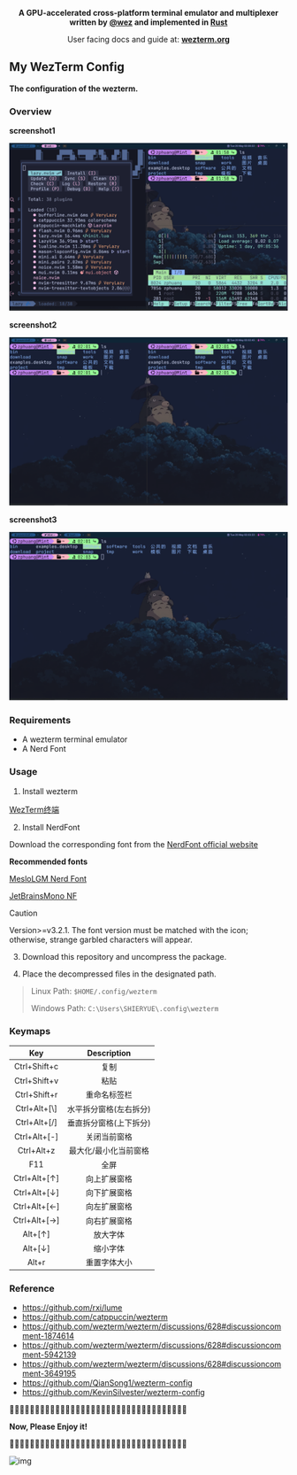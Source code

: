 
<p align="center" style="font-weight: bold;">
A GPU-accelerated cross-platform terminal emulator and multiplexer written by <a href="https://github.com/wez">@wez</a> and implemented in <a href="https://www.rust-lang.org">Rust</a>
</p>
<p align="center">
User facing docs and guide at: <a style="font-weight: bold;" href="https://wezterm.org">wezterm.org</a>
</p>

##                                  My WezTerm Config

**The configuration of the wezterm.**

### Overview

**screenshot1**

![Image_20250520_020023](./screenshots/Image_20250520_020023.png)

**screenshot2**

![Image_20250520_020246](./screenshots/Image_20250520_020246.png)

**screenshot3**

![Image_20250520_020333](./screenshots/Image_20250520_020333.png)

### Requirements

- A wezterm terminal emulator
- A Nerd Font

### Usage

1. Install wezterm

[WezTerm终端](https://github.com/wezterm/wezterm/releases)

2. Install NerdFont

Download the corresponding font from the [NerdFont official website](https://www.nerdfonts.com/cheat-sheet)

**Recommended fonts**

[MesloLGM Nerd Font](https://github.com/ryanoasis/nerd-fonts/blob/v3.2.1/patched-fonts/Meslo/M/Regular/MesloLGMNerdFont-Regular.ttf)

[JetBrainsMono NF](https://github.com/ryanoasis/nerd-fonts/blob/v3.2.1/patched-fonts/JetBrainsMono/Ligatures/Regular/JetBrainsMonoNerdFont-Regular.ttf)

> [!CAUTION]
>
> Version>=v3.2.1. The font version must be matched with the icon; otherwise, strange garbled characters will appear.

3. Download this repository and uncompress the package.

4. Place the decompressed files in the designated path.

> Linux Path: `$HOME/.config/wezterm`
>
> Windows Path: `C:\Users\SHIERYUE\.config\wezterm`

### Keymaps

|      Key      |      Description       |
| :-----------: | :--------------------: |
| Ctrl+Shift+c  |          复制          |
| Ctrl+Shift+v  |          粘贴          |
| Ctrl+Shift+r  |      重命名标签栏      |
| Ctrl+Alt+[\\] | 水平拆分窗格(左右拆分) |
| Ctrl+Alt+[/]  | 垂直拆分窗格(上下拆分) |
| Ctrl+Alt+[-]  |      关闭当前窗格      |
|  Ctrl+Alt+z   | 最大化/最小化当前窗格  |
|      F11      |          全屏          |
| Ctrl+Alt+[↑]  |      向上扩展窗格      |
| Ctrl+Alt+[↓]  |      向下扩展窗格      |
| Ctrl+Alt+[←]  |      向左扩展窗格      |
| Ctrl+Alt+[→]  |      向右扩展窗格      |
|    Alt+[↑]    |        放大字体        |
|    Alt+[↓]    |        缩小字体        |
|     Alt+r     |      重置字体大小      |

### Reference

- <https://github.com/rxi/lume>
- <https://github.com/catppuccin/wezterm>
- <https://github.com/wezterm/wezterm/discussions/628#discussioncomment-1874614>
- <https://github.com/wezterm/wezterm/discussions/628#discussioncomment-5942139>
- <https://github.com/wezterm/wezterm/discussions/628#discussioncomment-3649195>
- <https://github.com/QianSong1/wezterm-config>
- <https://github.com/KevinSilvester/wezterm-config>



🎈🎈🎈🎈🎈🎈🎈🎈🎈🎈🎈🎈🎈🎈🎈🎈🎈🎈🎈🎈🎈🎈🎈🎈🎈🎈🎈🎈🎈🎈🎈🎈🎈🎈🎈

**Now, Please Enjoy it!**

💐💐💐💐💐💐💐💐💐💐💐💐💐💐💐💐💐💐💐💐💐💐💐💐💐💐💐💐💐💐💐💐💐💐💐

![img](https://dl4.weshineapp.com/gif/20210910/0b930df9c7d662cb6b729787ec2578b7.gif?f=micro_)



